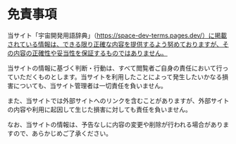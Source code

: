 # 免責事項

当サイト「宇宙開発用語辞典」（https://space-dev-terms.pages.dev/）に掲載されている情報は、できる限り正確な内容を提供するよう努めておりますが、その内容の正確性や妥当性を保証するものではありません。

当サイトの情報に基づく判断・行動は、すべて閲覧者ご自身の責任において行っていただくものとします。当サイトを利用したことによって発生したいかなる損害についても、当サイト管理者は一切責任を負いません。

また、当サイトでは外部サイトへのリンクを含むことがありますが、外部サイトの内容や利用に起因して生じた損害に対しても責任を負いません。

なお、当サイトの情報は、予告なしに内容の変更や削除が行われる場合がありますので、あらかじめご了承ください。
